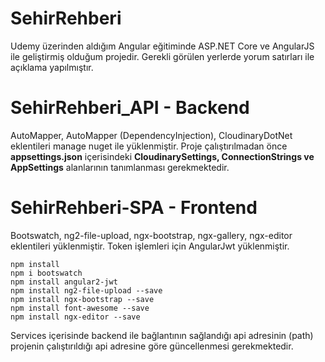 # SehirRehberi
 Udemy üzerinden aldığım Angular eğitiminde ASP.NET Core ve AngularJS ile geliştirmiş olduğum projedir. Gerekli görülen yerlerde yorum satırları ile açıklama yapılmıştır.

# SehirRehberi_API - Backend

AutoMapper, AutoMapper (DependencyInjection), CloudinaryDotNet eklentileri manage nuget ile yüklenmiştir.
Proje çalıştırılmadan önce **appsettings.json** içerisindeki **CloudinarySettings, ConnectionStrings ve AppSettings** alanlarının tanımlanması gerekmektedir.

# SehirRehberi-SPA - Frontend

Bootswatch, ng2-file-upload, ngx-bootstrap, ngx-gallery, ngx-editor eklentileri yüklenmiştir. Token işlemleri için AngularJwt yüklenmiştir.

```
npm install
npm i bootswatch
npm install angular2-jwt
npm install ng2-file-upload --save
npm install ngx-bootstrap --save
npm install font-awesome --save
npm install ngx-editor --save
```
Services içerisinde backend ile bağlantının sağlandığı api adresinin (path) projenin çalıştırıldığı api adresine göre güncellenmesi gerekmektedir.
